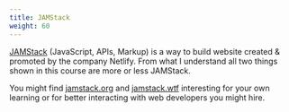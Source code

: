 ```yaml
---
title: JAMStack
weight: 60
---
```


[JAMStack](https://jamstack.org/) (JavaScript, APIs, Markup) is a way to build website created & promoted by the company Netlify. 
From what I understand all two things shown in this course are more or less JAMStack.

You might find [jamstack.org](https://jamstack.org) and [jamstack.wtf](https://jamstack.wtf/) interesting for your own learning or for better interacting with web developers you might hire.